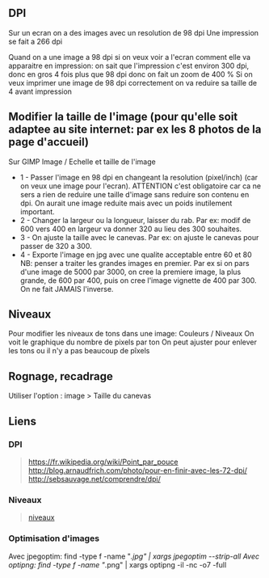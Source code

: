 ## DPI
Sur un ecran on a des images avec un resolution de 98 dpi
Une impression se fait a 266 dpi

Quand on a une image a 98 dpi si on veux voir a l'ecran comment elle va apparaitre en impression:
on sait que l'impression c'est environ 300 dpi, donc en gros 4 fois plus que 98 dpi
donc on fait un zoom de 400 %
Si on veux imprimer une image de 98 dpi correctement on va reduire sa taille de 4 avant impression

## Modifier la taille de l'image (pour qu'elle soit adaptee au site internet: par ex les 8 photos de la page d'accueil)
Sur GIMP Image / Echelle et taille de l'image
- 1 - Passer l'image en 98 dpi en changeant la resolution (pixel/inch) (car on veux une image pour l'ecran). ATTENTION c'est obligatoire car ca ne sers a rien de reduire une taille d'image sans reduire son contenu en dpi. On aurait une image reduite mais avec un poids inutilement important. 
- 2 - Changer la largeur ou la longueur, laisser du rab. Par ex: modif de 600 vers 400 en largeur va donner 320 au lieu des 300 souhaites.
- 3 - On ajuste la taille avec le canevas. Par ex: on ajuste le canevas pour passer de 320 a 300.
- 4 - Exporte l'image en jpg avec une qualite acceptable entre 60 et 80 
NB: penser a traiter les grandes images en premier. 
Par ex si on pars d'une image de 5000 par 3000, on cree la premiere image, la plus grande, de 600 par 400, puis on cree l'image vignette de 400 par 300. On ne fait JAMAIS l'inverse.



## Niveaux
Pour modifier les niveaux de tons dans une image: Couleurs / Niveaux
On voit le graphique du nombre de pixels par ton
On peut ajuster pour enlever les tons ou il n'y a pas beaucoup de pîxels

## Rognage, recadrage
Utiliser l'option : image > Taille du canevas

## Liens

### DPI
> https://fr.wikipedia.org/wiki/Point_par_pouce  
> http://blog.arnaudfrich.com/photo/pour-en-finir-avec-les-72-dpi/  
> http://sebsauvage.net/comprendre/dpi/  

### Niveaux
> [niveaux](http://www.ordissinaute.fr/ordissimo/fiche-pratique/2016-11-09-gimp-ameliorer-le-contraste-la-luminosite-et-les-couleurs-d-une-photo)

### Optimisation d'images
Avec jpegoptim:
find -type f -name "*.jpg" | xargs jpegoptim --strip-all
Avec optipng:
find -type f -name "*.png" | xargs optipng -il -nc -o7 -full
